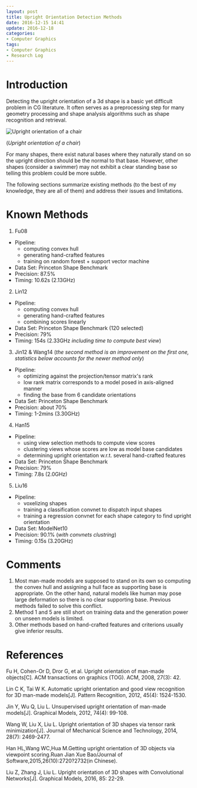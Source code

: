 ```yaml
---
layout: post
title: Upright Orientation Detection Methods
date: 2016-12-15 14:41
update: 2016-12-18
categories:
- Computer Graphics
tags:
- Computer Graphics
- Research Log
---
```


# Introduction

Detecting the upright orientation of a 3d shape is a basic yet difficult problem in CG literature. It often serves as a preprocessing step for many geometry processing and shape analysis algorithms such as shape recognition and retrieval.

![Upright orientation of a chair](http://7xllm5.com1.z0.glb.clouddn.com/upright.png)

(*Upright orientation of a chair*)

<!--- more --->

For many shapes, there exist natural bases where they naturally stand on so the upright direction should be the normal to that base. However, other shapes (consider a swimmer) may not exhibit a clear standing base so telling this problem could be more subtle.

The following sections summarize existing methods (to the best of my knowledge, they are all of them) and address their issues and limitations.

# Known Methods

1. Fu08
  - Pipeline:
    - computing convex hull
    - generating hand-crafted features
    - training on random forest + support vector machine
  - Data Set: Princeton Shape Benchmark
  - Precision: 87.5%
  - Timing: 10.62s (2.13GHz)
2. Lin12
  - Pipeline:
    - computing convex hull
    - generating hand-crafted features
    - combining scores linearly
  - Data Set: Princeton Shape Benchmark (120 selected)
  - Precision: 79%
  - Timing: 154s (2.33GHz *including time to compute best view*)
3. Jin12 & Wang14 (*the second method is an improvement on the first one, statistics below accounts for the newer method only*)
  - Pipeline:
    - optimizing against the projection/tensor matrix's rank
    - low rank matrix corresponds to a model posed in axis-aligned manner
    - finding the base from 6 candidate orientations
  - Data Set: Princeton Shape Benchmark
  - Precision: about 70%
  - Timing: 1-2mins (3.30GHz)
4. Han15
  - Pipeline:
    - using view selection methods to compute view scores
    - clustering views whose scores are low as model base candidates
    - determining upright orientation w.r.t. several hand-crafted features
  - Data Set: Princeton Shape Benchmark
  - Precision: 79%
  - Timing: 7.8s (2.0GHz)
5. Liu16
  - Pipeline:
    - voxelizing shapes
    - training a classification convnet to dispatch input shapes
    - training a regression convnet for each shape category to find upright orientation
  - Data Set: ModelNet10
  - Precision: 90.1% (*with convnets clustring*)
  - Timing: 0.15s (3.20GHz)

# Comments
1. Most man-made models are supposed to stand on its own so computing the convex hull and assigning a hull face as supporting base is appropriate. On the other hand, natural models like human may pose large deformation so there is no clear supporting base. Previous methods failed to solve this conflict.
2. Method 1 and 5 are still short on training data and the generation power on unseen models is limited.
3. Other methods based on hand-crafted features and criterions usually give inferior results.

# References

Fu H, Cohen-Or D, Dror G, et al. Upright orientation of man-made objects[C]. ACM transactions on graphics (TOG). ACM, 2008, 27(3): 42.

Lin C K, Tai W K. Automatic upright orientation and good view recognition for 3D man-made models[J]. Pattern Recognition, 2012, 45(4): 1524-1530.

Jin Y, Wu Q, Liu L. Unsupervised upright orientation of man-made models[J]. Graphical Models, 2012, 74(4): 99-108.

Wang W, Liu X, Liu L. Upright orientation of 3D shapes via tensor rank minimization[J]. Journal of Mechanical Science and Technology, 2014, 28(7): 2469-2477.

Han HL,Wang WC,Hua M.Getting upright orientation of 3D objects via viewpoint scoring.Ruan Jian Xue Bao/Journal of Software,2015,26(10):2720?2732(in Chinese).

Liu Z, Zhang J, Liu L. Upright orientation of 3D shapes with Convolutional Networks[J]. Graphical Models, 2016, 85: 22-29.
